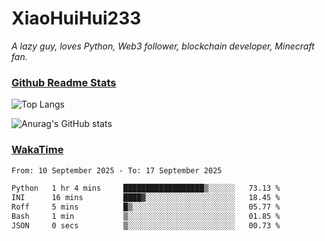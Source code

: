 # XiaoHuiHui233

*A lazy guy, loves Python, Web3 follower, blockchain developer, Minecraft fan.*

### [Github Readme Stats](https://github.com/anuraghazra/github-readme-stats)

![Top Langs](https://github-readme-stats.vercel.app/api/top-langs/?username=XiaoHuiHui233&layout=compact&theme=github_dark)

![Anurag's GitHub stats](https://github-readme-stats.vercel.app/api?username=XiaoHuiHui233&show_icons=true&theme=github_dark)

### [WakaTime](https://wakatime.com)

<!--START_SECTION:waka-->

```txt
From: 10 September 2025 - To: 17 September 2025

Python   1 hr 4 mins     ██████████████████▒░░░░░░   73.13 %
INI      16 mins         ████▓░░░░░░░░░░░░░░░░░░░░   18.45 %
Roff     5 mins          █▒░░░░░░░░░░░░░░░░░░░░░░░   05.77 %
Bash     1 min           ▒░░░░░░░░░░░░░░░░░░░░░░░░   01.85 %
JSON     0 secs          ▒░░░░░░░░░░░░░░░░░░░░░░░░   00.73 %
```

<!--END_SECTION:waka-->
